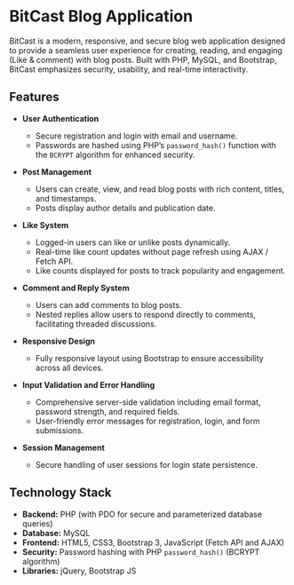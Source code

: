 # BitCast Blog Application

BitCast is a modern, responsive, and secure blog web application designed to provide a seamless user experience for creating, reading, and engaging (Like & comment) with blog posts. Built with PHP, MySQL, and Bootstrap, BitCast emphasizes security, usability, and real-time interactivity.

## Features

- **User Authentication**  
  - Secure registration and login with email and username.  
  - Passwords are hashed using PHP’s `password_hash()` function with the `BCRYPT` algorithm for enhanced security.

- **Post Management**  
  - Users can create, view, and read blog posts with rich content, titles, and timestamps.  
  - Posts display author details and publication date.

- **Like System**  
  - Logged-in users can like or unlike posts dynamically.  
  - Real-time like count updates without page refresh using AJAX / Fetch API.
  - Like counts displayed for posts to track popularity and engagement.

- **Comment and Reply System**  
  - Users can add comments to blog posts.  
  - Nested replies allow users to respond directly to comments, facilitating threaded discussions.  

- **Responsive Design**  
  - Fully responsive layout using Bootstrap to ensure accessibility across all devices.

- **Input Validation and Error Handling**  
  - Comprehensive server-side validation including email format, password strength, and required fields.  
  - User-friendly error messages for registration, login, and form submissions.

- **Session Management**  
  - Secure handling of user sessions for login state persistence.

## Technology Stack

- **Backend:** PHP (with PDO for secure and parameterized database queries)  
- **Database:** MySQL  
- **Frontend:** HTML5, CSS3, Bootstrap 3, JavaScript (Fetch API and AJAX)  
- **Security:** Password hashing with PHP `password_hash()` (BCRYPT algorithm)  
- **Libraries:** jQuery, Bootstrap JS  